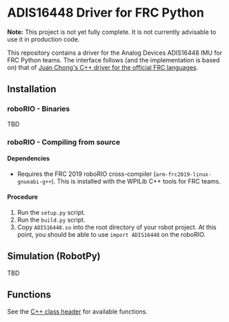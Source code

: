 # ADIS16448 Driver for FRC Python

**Note:** This project is not yet fully complete. It is not currently advisable to use it in production code.

This repository contains a driver for the Analog Devices ADIS16448 IMU for FRC Python teams. The interface follows (and the implementation is based on) that of [Juan Chong's C++ driver for the official FRC languages](https://github.com/juchong/ADIS16448-RoboRIO-Driver).

## Installation

### roboRIO - Binaries

TBD

### roboRIO - Compiling from source

#### Dependencies

- Requires the FRC 2019 roboRIO cross-compiler (`arm-frc2019-linux-gnueabi-g++`). This is installed with the WPILib C++ tools for FRC teams.

#### Procedure

1. Run the `setup.py` script.
2. Run the `build.py` script.
3. Copy `ADIS16448.so` into the root directory of your robot project. At this point, you should be able to use `import ADIS16448` on the roboRIO.

## Simulation (RobotPy)

TBD

## Functions

See the [C++ class header](include/adi/ADIS16448_IMU.h) for available functions.